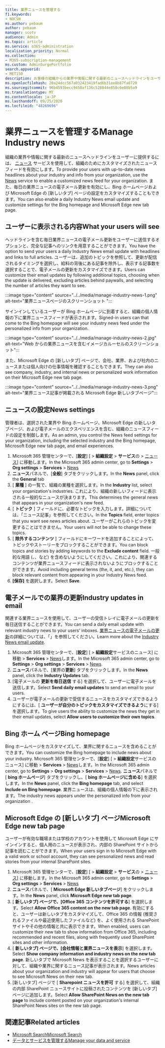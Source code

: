 ```yaml
---
title: 業界ニュースを管理する
f1.keywords:
- NOCSH
ms.author: pebaum
author: pebaum
manager: scotv
audience: Admin
ms.topic: article
ms.service: o365-administration
localization_priority: Normal
ms.collection:
- M365-subscription-management
ms.custom: AdminSurgePortfolio
search.appverid:
- MET150
description: お客様の組織からの業界や情報に関する最新のニュースヘッドラインをユーザーに提供します。ニュースサービスを使用して、組織のためにカスタマイズされたニュースフィードを有効にします。
ms.openlocfilehash: 20a24dcc567a032423419fad6b31ee8b87fa6720
ms.sourcegitcommit: 96b4593becc9450af136c528844e858c6e88b5a9
ms.translationtype: MT
ms.contentlocale: ja-JP
ms.lasthandoff: 09/25/2020
ms.locfileid: "48269696"
---
```

# <a name="manage-industry-news"></a><span data-ttu-id="65b59-103">業界ニュースを管理する</span><span class="sxs-lookup"><span data-stu-id="65b59-103">Manage Industry news</span></span>

<span data-ttu-id="65b59-104">組織の業界や情報に関する最新のニュースヘッドラインをユーザーに提供するには、 [ニュース](https://admin.microsoft.com/adminportal/home?#/Settings/Services/:/Settings/L1/BingNews) サービスを使用して、組織のためにカスタマイズされたニュースフィードを有効にします。</span><span class="sxs-lookup"><span data-stu-id="65b59-104">To provide your users with up-to-date news headlines about your industry and info from your organization, use the [News](https://admin.microsoft.com/adminportal/home?#/Settings/Services/:/Settings/L1/BingNews) service to enable a customized news feed for your organization.</span></span> <span data-ttu-id="65b59-105">また、毎日の業界ニュースの電子メール更新を有効にし、Bing ホームページおよび Microsoft Edge の [新しいタブ] ページの設定をカスタマイズすることもできます。</span><span class="sxs-lookup"><span data-stu-id="65b59-105">You can also enable a daily Industry News email update and customize settings for the Bing homepage and Microsoft Edge new tab page.</span></span>

## <a name="what-your-users-will-see"></a><span data-ttu-id="65b59-106">ユーザーに表示される内容</span><span class="sxs-lookup"><span data-stu-id="65b59-106">What your users will see</span></span>

<span data-ttu-id="65b59-107">ヘッドラインを含む毎日業界ニュースの電子メール更新をユーザーに送信するオプションと、完全な記事へのリンクを用意することができます。</span><span class="sxs-lookup"><span data-stu-id="65b59-107">You have the option to send your users a daily Industry News email update with headlines and links to full articles.</span></span> <span data-ttu-id="65b59-108">ユーザーは、追加のトピックを参照して、更新が配信されるタイミングを選択し、給料の背後にある記事を除外し、表示する記事数を選択することで、電子メールの更新をカスタマイズできます。</span><span class="sxs-lookup"><span data-stu-id="65b59-108">Users can customize their email updates by following additional topics, choosing when the update is delivered, excluding articles behind paywalls, and selecting the number of articles they want to see.</span></span>

:::image type="content" source="../../media/manage-industry-news-1.png" alt-text="業界ニュースページのスクリーンショット ":::

<span data-ttu-id="65b59-110">サインインしているユーザーが Bing ホームページに到着すると、組織の個人情報の下に業界ニュースフィードが表示されます。</span><span class="sxs-lookup"><span data-stu-id="65b59-110">Signed-in users can that come to the Bing homepage will see your industry news feed under the personalized info from your organization.</span></span>

:::image type="content" source="../../media/manage-industry-news-2.jpg" alt-text="Web からの業界ニュースを含むイメージカルーセルのスクリーンショット":::

<span data-ttu-id="65b59-112">また、Microsoft Edge の [新しいタブ] ページで、会社、業界、および社内のニュースまたは個人向けの仕事情報を確認することもできます。</span><span class="sxs-lookup"><span data-stu-id="65b59-112">They can also see company, industry, and internal news or personalized work information on their Microsoft Edge new tab page.</span></span>

:::image type="content" source="../../media/manage-industry-news-3.png" alt-text="業界ニュース記事が掲載される Microsoft Edge 新しいタブページ":::

## <a name="news-settings"></a><span data-ttu-id="65b59-114">ニュースの設定</span><span class="sxs-lookup"><span data-stu-id="65b59-114">News settings</span></span>

<span data-ttu-id="65b59-115">管理者は、選択された業界や Bing ホームページ、Microsoft Edge の新しいタブページ、および電子メールのエクスペリエンスを含む、組織のニュースフィードの設定を制御します。</span><span class="sxs-lookup"><span data-stu-id="65b59-115">As an admin, you control the News feed settings for your organization, including the selected industry and the Bing homepage, Microsoft Edge new tab page, and email experiences.</span></span>

1. <span data-ttu-id="65b59-116">Microsoft 365 管理センターで、[**設定**] [  >  **組織設定**  >  **サービス**の  >  [ニュース](https://admin.microsoft.com/adminportal/home?#/Settings/Services/:/Settings/L1/BingNews)] に移動します。</span><span class="sxs-lookup"><span data-stu-id="65b59-116">In the Microsoft 365 admin center, go to **Settings** > **Org settings** > **Services** > [News](https://admin.microsoft.com/adminportal/home?#/Settings/Services/:/Settings/L1/BingNews)</span></span>
2. <span data-ttu-id="65b59-117">**ニュース**パネルで、[**全般**] タブをクリックします。</span><span class="sxs-lookup"><span data-stu-id="65b59-117">In the **News** panel, click the **General** tab</span></span>
3. <span data-ttu-id="65b59-118">[ **業種** ] の一覧で、組織の業種を選択します。</span><span class="sxs-lookup"><span data-stu-id="65b59-118">In the **Industry** list, select your organization's industries.</span></span> <span data-ttu-id="65b59-119">これにより、組織の新しいフィードに表示される一般的なニュースが決まります。</span><span class="sxs-lookup"><span data-stu-id="65b59-119">This determines the general news that appears in your organization's new feed.</span></span>
4. <span data-ttu-id="65b59-120">[ **トピック** ] フィールドに、必要なトピックを入力します。詳細については、「ニュース記事」を参照してください。</span><span class="sxs-lookup"><span data-stu-id="65b59-120">In the **Topics** field, enter topics that you want see news articles about.</span></span> <span data-ttu-id="65b59-121">ユーザーがこれらのトピックを変更することはできません。</span><span class="sxs-lookup"><span data-stu-id="65b59-121">Your users will not be able to change these topics.</span></span>
5. <span data-ttu-id="65b59-122">[ **除外するコンテンツ** ] フィールドにキーワードを追加することによって、トピックやストーリーをブロックすることができます。</span><span class="sxs-lookup"><span data-stu-id="65b59-122">You can block topics and stories by adding keywords to the **Exclude content** field.</span></span> <span data-ttu-id="65b59-123">一般的な用語 (、、など) を含めないようにしてください。これにより、関連するコンテンツが業界ニュースフィードに表示されないようにブロックすることができます。</span><span class="sxs-lookup"><span data-stu-id="65b59-123">Avoid including general terms (the, it, and, etc.), they can block relevant content from appearing in your Industry News feed.</span></span>
6. <span data-ttu-id="65b59-124">**[保存]** を選択します。</span><span class="sxs-lookup"><span data-stu-id="65b59-124">Select **Save**.</span></span>

## <a name="industry-updates-in-email"></a><span data-ttu-id="65b59-125">電子メールでの業界の更新</span><span class="sxs-lookup"><span data-stu-id="65b59-125">Industry updates in email</span></span>

<span data-ttu-id="65b59-126">関連する業界ニュースを使用して、ユーザーの受信トレイに電子メールの更新を毎日送信することができます。</span><span class="sxs-lookup"><span data-stu-id="65b59-126">You can send a daily email update with relevant industry news to your users' inboxes.</span></span> <span data-ttu-id="65b59-127">[業界ニュースの電子メールの更新](https://newspro.microsoft.com/baw/faq)の詳細については、「」を参照してください。</span><span class="sxs-lookup"><span data-stu-id="65b59-127">Learn more about the [Industry News email update](https://newspro.microsoft.com/baw/faq).</span></span>

1. <span data-ttu-id="65b59-128">Microsoft 365 管理センターで、[**設定**] [  >  **組織設定**サービスのニュース] に移動  >  **Services**  >  [News](https://admin.microsoft.com/adminportal/home?#/Settings/Services/:/Settings/L1/BingNews)します。</span><span class="sxs-lookup"><span data-stu-id="65b59-128">In the Microsoft 365 admin center, go to **Settings** > **Org settings** > **Services** > [News](https://admin.microsoft.com/adminportal/home?#/Settings/Services/:/Settings/L1/BingNews).</span></span>
2. <span data-ttu-id="65b59-129">**ニュース**パネルで、[業界の**更新**] タブをクリックします。</span><span class="sxs-lookup"><span data-stu-id="65b59-129">In the **News** panel, click the **Industry Updates** tab.</span></span>
3. <span data-ttu-id="65b59-130">[電子メールの **更新を毎日送信** する] を選択して、ユーザーに電子メールを送信します。</span><span class="sxs-lookup"><span data-stu-id="65b59-130">Select **Send daily email updates** to send an email to your users.</span></span>
4. <span data-ttu-id="65b59-131">ユーザーが電子メールの更新で受信するニュースをカスタマイズできるようにするには、[ **ユーザーが自分のトピックをカスタマイズできるよう**にする] を選択します。</span><span class="sxs-lookup"><span data-stu-id="65b59-131">To give users the ability to customize the news they get in their email updates, select **Allow users to customize their own topics**.</span></span>

## <a name="bing-homepage"></a><span data-ttu-id="65b59-132">Bing ホーム ページ</span><span class="sxs-lookup"><span data-stu-id="65b59-132">Bing homepage</span></span>

<span data-ttu-id="65b59-133">Bing ホームページをカスタマイズして、業界に関するニュースを含めることができます。</span><span class="sxs-lookup"><span data-stu-id="65b59-133">You can customize the Bing homepage to include news about your industry.</span></span> <span data-ttu-id="65b59-134">Microsoft 365 管理センターで、[**設定**] [  >  **組織設定**サービスのニュース] に移動  >  **Services**  >  [News](https://admin.microsoft.com/adminportal/home?#/Settings/Services/:/Settings/L1/BingNews)します。</span><span class="sxs-lookup"><span data-stu-id="65b59-134">In the Microsoft 365 admin center, go to **Settings** > **Org settings** > **Services** > [News](https://admin.microsoft.com/adminportal/home?#/Settings/Services/:/Settings/L1/BingNews).</span></span> <span data-ttu-id="65b59-135">**ニュース**パネルで [ **bing ホームページ**] タブをクリックし、[ **bing ホームページに含める**] を選択します。</span><span class="sxs-lookup"><span data-stu-id="65b59-135">In the **News** panel, click the **Bing homepage** tab, and select **Include on Bing homepage**.</span></span> <span data-ttu-id="65b59-136">業界ニュースは、組織の個人情報の下に表示されます。</span><span class="sxs-lookup"><span data-stu-id="65b59-136">The industry news appears under the personalized info from your organization .</span></span>

## <a name="microsoft-edge-new-tab-page"></a><span data-ttu-id="65b59-137">Microsoft Edge の [新しいタブ] ページ</span><span class="sxs-lookup"><span data-stu-id="65b59-137">Microsoft Edge new tab page</span></span>

<span data-ttu-id="65b59-138">ユーザーが有効な職場または学校のアカウントを使用して Microsoft Edge にサインインすると、個人用のニュースが表示され、内部の SharePoint サイトから記事を読むことができます。</span><span class="sxs-lookup"><span data-stu-id="65b59-138">When your users sign in to Microsoft Edge with a valid work or school account, they can see personalized news and read stories from your internal SharePoint sites.</span></span>

1. <span data-ttu-id="65b59-139">Microsoft 365 管理センターで、[**設定**] [  >  **組織設定**  >  **サービス**の  >  [ニュース](https://admin.microsoft.com/adminportal/home?#/Settings/Services/:/Settings/L1/BingNews)] に移動します。</span><span class="sxs-lookup"><span data-stu-id="65b59-139">In the Microsoft 365 admin center, go to **Settings** > **Org settings** > **Services** > [News](https://admin.microsoft.com/adminportal/home?#/Settings/Services/:/Settings/L1/BingNews)</span></span>
2. <span data-ttu-id="65b59-140">**ニュース**パネルで、[ **Microsoft Edge 新しいタブページ**] をクリックします。</span><span class="sxs-lookup"><span data-stu-id="65b59-140">In the **News** panel, click **Microsoft Edge new tab page**.</span></span>
3. <span data-ttu-id="65b59-141">[ **新しいタブ] ページで、[Office 365 コンテンツを許可する**] を選択します。</span><span class="sxs-lookup"><span data-stu-id="65b59-141">Select **Allow Office 365 content on the new tab page**.</span></span> <span data-ttu-id="65b59-142">有効にすると、ユーザーは新しいタブをカスタマイズして、Office 365 の情報 (推奨されるファイルや最近使用したファイルなど) を、よく使用される SharePoint サイトやその他の情報と共に表示できます。</span><span class="sxs-lookup"><span data-stu-id="65b59-142">When enabled, users can customize their new tab to show information from Office 365, including recommended and recent files, along with frequently used SharePoint sites and other information.</span></span>
4. <span data-ttu-id="65b59-143">[ **新しいタブ] ページで、[会社情報と業界ニュースを表示**] を選択します。</span><span class="sxs-lookup"><span data-stu-id="65b59-143">Select **Show company information and industry news on the new tab page**.</span></span> <span data-ttu-id="65b59-144">新しいタブで Microsoft News を表示することを選択するユーザーに対して、組織や業界に関するニュース記事が表示されます。</span><span class="sxs-lookup"><span data-stu-id="65b59-144">News articles about your organization and industry will appear for users that choose to see Microsoft News on their new tab.</span></span>
5. <span data-ttu-id="65b59-145">[新しいタブ] ページで [ **Sharepoint ニュースを許可** する] を選択して、組織の内部 SharePoint ニュースサイトに投稿されたコンテンツを [新しいタブ] ページに追加します。</span><span class="sxs-lookup"><span data-stu-id="65b59-145">Select **Allow SharePoint News on the new tab page** to include content posted on your organization's internal SharePoint News sites on the new tab page.</span></span>

## <a name="related-articles"></a><span data-ttu-id="65b59-146">関連記事</span><span class="sxs-lookup"><span data-stu-id="65b59-146">Related articles</span></span>

- [<span data-ttu-id="65b59-147">Microsoft Search</span><span class="sxs-lookup"><span data-stu-id="65b59-147">Microsoft Search</span></span>](https://docs.microsoft.com/microsoftsearch/)
- [<span data-ttu-id="65b59-148">データとサービスを管理する</span><span class="sxs-lookup"><span data-stu-id="65b59-148">Manage your data and service</span></span>](https://docs.microsoft.com/microsoft-365/admin/manage)
